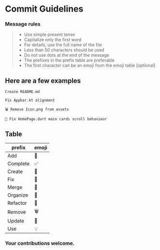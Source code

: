 # Commit Guidelines

### Message rules
> - Use simple present tense
> - Capitalize only the first word
> - For details, use the full name of the file
> - Less than 50 characters should be used
> - Do not use dots at the end of the message
> - The prefixes in the prefix table are preferable
> - The first character can be an emoji from the emoji table [optional]

## Here are a few examples
```
Create README.md
```
```
Fix Appbar.kt alignment
```
```
🗑 Remove Icon.png from assets
```
```
🔨 Fix HomePage.dart main cards scroll behaviour
```

## Table
| prefix          | emoji                                                              |
| --------------- | ------------------------------------------------------------------ |
| Add             | 🧾
| Complete        | ✅
| Create          | 📝
| Fix             | 🔨
| Merge           | 🚧
| Organize        | 📁
| Refactor        | 🚀
| Remove          | 🗑
| Update          | 📌
| Use             | 💡

### Your contributions welcome.
